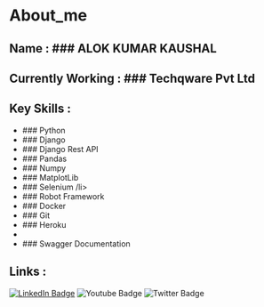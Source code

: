 # About_me
## Name : ### ALOK KUMAR KAUSHAL
## Currently Working : ### Techqware Pvt Ltd
## Key Skills : 
  <ul>
  <li> ### Python </li>
  <li> ### Django</li>
  <li> ### Django Rest API</li>
  <li> ### Pandas</li>
  <li> ### Numpy</li>
  <li> ### MatplotLib </li>
  <li> ### Selenium /li>
  <li> ### Robot Framework </li>
  <li> ### Docker </li>
  <li> ### Git </li>
  <li> ### Heroku <li>
  <li> ### Swagger Documentation </li>
  </ul>
  
## Links :
  <div id="badges">
    <a href="https://www.linkedin.com/in/alok-kumar-kaushal-a07402100/">
    <img src="https://img.shields.io/badge/LinkedIn-blue?style=for-the-badge&logo=linkedin&logoColor=white" alt="LinkedIn Badge"/></a>
    <img src="https://img.shields.io/badge/YouTube-red?style=for-the-badge&logo=youtube&logoColor=white" alt="Youtube Badge"/>
    <img src="https://img.shields.io/badge/Twitter-blue?style=for-the-badge&logo=twitter&logoColor=white" alt="Twitter Badge"/>
  </div>
